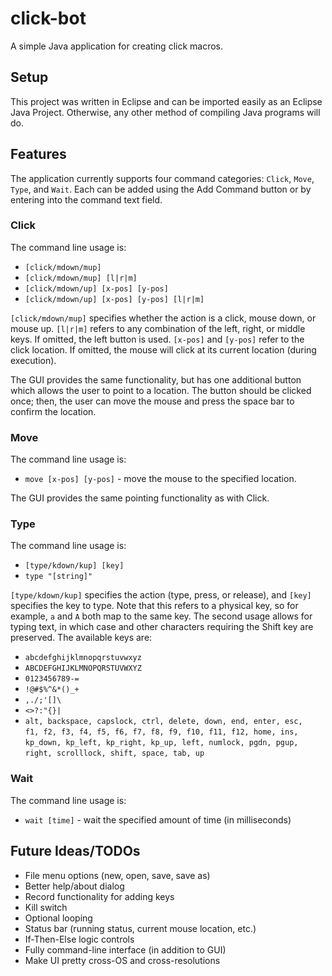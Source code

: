 # click-bot

A simple Java application for creating click macros.

## Setup

This project was written in Eclipse and can be imported easily as an Eclipse
Java Project. Otherwise, any other method of compiling Java programs will do.

## Features

The application currently supports four command categories: `Click`, `Move`,
`Type`, and `Wait`. Each can be added using the Add Command button or by
entering into the command text field.

### Click

The command line usage is:
* `[click/mdown/mup]`
* `[click/mdown/mup] [l|r|m]`
* `[click/mdown/up] [x-pos] [y-pos]`
* `[click/mdown/up] [x-pos] [y-pos] [l|r|m]`

`[click/mdown/mup]` specifies whether the action is a click, mouse down, or
mouse up. `[l|r|m]` refers to any combination of the left, right, or middle
keys. If omitted, the left button is used. `[x-pos]` and `[y-pos]` refer to the
click location. If omitted, the mouse will click at its current location
(during execution).

The GUI provides the same functionality, but has one additional button which
allows the user to point to a location. The button should be clicked once;
then, the user can move the mouse and press the space bar to confirm the
location.

### Move

The command line usage is:
* `move [x-pos] [y-pos]` - move the mouse to the specified location.

The GUI provides the same pointing functionality as with Click.

### Type

The command line usage is:
* `[type/kdown/kup] [key]`
* `type "[string]"`

`[type/kdown/kup]` specifies the action (type, press, or release), and `[key]`
specifies the key to type. Note that this refers to a physical key, so for
example, `a` and `A` both map to the same key. The second usage allows for
typing text, in which case and other characters requiring the Shift key are
preserved. The available keys are:
* `abcdefghijklmnopqrstuvwxyz`
* `ABCDEFGHIJKLMNOPQRSTUVWXYZ`
* `0123456789-=`
* `!@#$%^&*()_+`
* `,./;'[]\`
* `<>?:"{}|`
* `alt, backspace, capslock, ctrl, delete, down, end, enter, esc,`  
  `f1, f2, f3, f4, f5, f6, f7, f8, f9, f10, f11, f12, home, ins,`  
  `kp_down, kp_left, kp_right, kp_up, left, numlock, pgdn, pgup,`  
  `right, scrolllock, shift, space, tab, up`
  
### Wait

The command line usage is:
* `wait [time]` - wait the specified amount of time (in milliseconds)
  
## Future Ideas/TODOs

* File menu options (new, open, save, save as)
* Better help/about dialog
* Record functionality for adding keys
* Kill switch
* Optional looping
* Status bar (running status, current mouse location, etc.)
* If-Then-Else logic controls
* Fully command-line interface (in addition to GUI)
* Make UI pretty cross-OS and cross-resolutions

